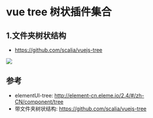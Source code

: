 # vue tree 树状插件集合

## 1.文件夹树状结构
- https://github.com/scalia/vuejs-tree

![](https://raw.githubusercontent.com/scalia/vuejs-tree/7b6d80f7362cdaf0da9eba9997a9b132c5b99e7b/images/tree.png)


## 参考
- elementUI-tree: http://element-cn.eleme.io/2.4/#/zh-CN/component/tree
- 带文件夹树状结构: https://github.com/scalia/vuejs-tree
